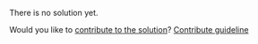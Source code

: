 
There is no solution yet.

Would you like to [contribute to the solution](https://github.com/BFEdev/BFE.dev-solutions/blob/main/problem/create-an-event-emitter_en.md)? [Contribute guideline](https://github.com/BFEdev/BFE.dev-solutions#how-to-contribute)
